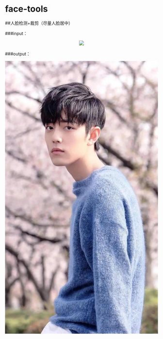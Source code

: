 # face-tools
##人脸检测+裁剪（尽量人脸居中）

###input：
<div align="center">
  <img src="[https://github.com/******/dbscan_clustering_algorithm/blob/master/data/DBSCAN.png](https://github.com/wangdaodao129/face-tools/blob/master/data/input/1.jpg)https://github.com/wangdaodao129/face-tools/blob/master/data/input/1.jpg">
</div>

###output：
<div align="center">
  <img src="https://github.com/wangdaodao129/face-tools/blob/master/data/output/2.jpg">
</div>
